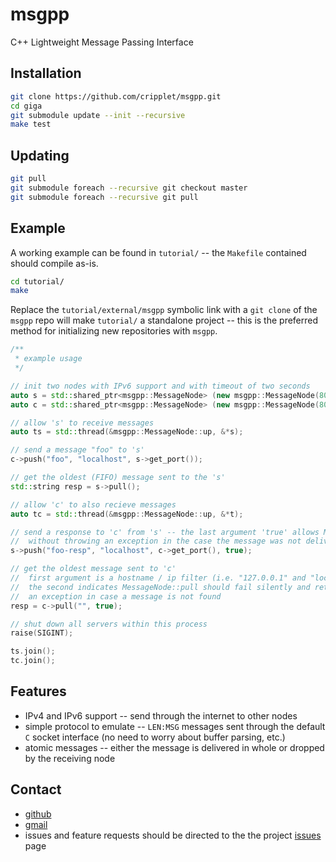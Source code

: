 msgpp
====

C++ Lightweight Message Passing Interface

Installation
----

```bash
git clone https://github.com/cripplet/msgpp.git
cd giga
git submodule update --init --recursive
make test
```

Updating
----

```bash
git pull
git submodule foreach --recursive git checkout master
git submodule foreach --recursive git pull
```

Example
----

A working example can be found in `tutorial/` -- the `Makefile` contained should compile as-is.

```bash
cd tutorial/
make
```

Replace the `tutorial/external/msgpp` symbolic link with a `git clone` of the `msgpp` repo will make `tutorial/` a standalone project -- this is the preferred method for 
initializing new repositories with `msgpp`.

```cpp
/**
 * example usage
 */

// init two nodes with IPv6 support and with timeout of two seconds
auto s = std::shared_ptr<msgpp::MessageNode> (new msgpp::MessageNode(8088, msgpp::MessageNode::ipv6, 2));
auto c = std::shared_ptr<msgpp::MessageNode> (new msgpp::MessageNode(8090, msgpp::MessageNode::ipv6, 2));

// allow 's' to receive messages
auto ts = std::thread(&msgpp::MessageNode::up, &*s);

// send a message "foo" to 's'
c->push("foo", "localhost", s->get_port());

// get the oldest (FIFO) message sent to the 's'
std::string resp = s->pull();

// allow 'c' to also recieve messages
auto tc = std::thread(&msgpp::MessageNode::up, &*t);

// send a response to 'c' from 's' -- the last argument 'true' allows MessageNode::push to return
//	without throwing an exception in the case the message was not delivered
s->push("foo-resp", "localhost", c->get_port(), true);

// get the oldest message sent to 'c'
//	first argument is a hostname / ip filter (i.e. "127.0.0.1" and "localhost"), and
//	the second indicates MessageNode::pull should fail silently and return without throwing
//	an exception in case a message is not found
resp = c->pull("", true);

// shut down all servers within this process
raise(SIGINT);

ts.join();
tc.join();
```

Features
----

* IPv4 and IPv6 support -- send through the internet to other nodes
* simple protocol to emulate -- `LEN:MSG` messages sent through the default `C` socket interface (no need to worry about buffer parsing, etc.)
* atomic messages -- either the message is delivered in whole or dropped by the receiving node

Contact
----

* [github](https://github.com/cripplet/msgpp)
* [gmail](mailto:minke.zhang@gmail.com)
* issues and feature requests should be directed to the the project [issues](https://github.com/cripplet/msgpp/issues) page
